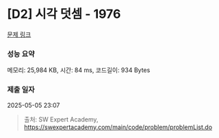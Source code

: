 # [D2] 시각 덧셈 - 1976 

[문제 링크](https://swexpertacademy.com/main/code/problem/problemDetail.do?contestProbId=AV5PttaaAZIDFAUq) 

### 성능 요약

메모리: 25,984 KB, 시간: 84 ms, 코드길이: 934 Bytes

### 제출 일자

2025-05-05 23:07



> 출처: SW Expert Academy, https://swexpertacademy.com/main/code/problem/problemList.do
